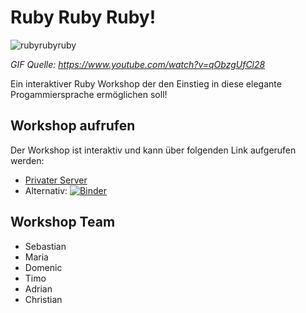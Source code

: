 # Ruby Ruby Ruby!

![rubyrubyruby](rubyrubyruby.gif)

*GIF Quelle: https://www.youtube.com/watch?v=qObzgUfCl28*

Ein interaktiver Ruby Workshop der den Einstieg in diese elegante Progammiersprache ermöglichen soll!

## Workshop aufrufen

Der Workshop ist interaktiv und kann über folgenden Link aufgerufen werden: 

* [Privater Server](https://workshop.necode.de:8000/)
* Alternativ: [![Binder](https://mybinder.org/badge_logo.svg)](https://mybinder.org/v2/gh/otiofrui/rubyworkshop/main)

## Workshop Team

* Sebastian
* Maria
* Domenic
* Timo
* Adrian
* Christian